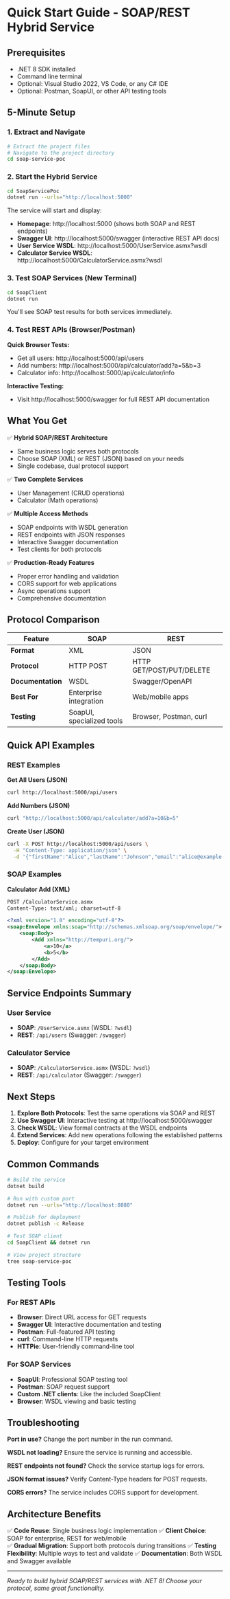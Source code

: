 # Quick Start Guide - SOAP/REST Hybrid Service

## Prerequisites

- .NET 8 SDK installed
- Command line terminal
- Optional: Visual Studio 2022, VS Code, or any C# IDE
- Optional: Postman, SoapUI, or other API testing tools

## 5-Minute Setup

### 1. Extract and Navigate
```bash
# Extract the project files
# Navigate to the project directory
cd soap-service-poc
```

### 2. Start the Hybrid Service
```bash
cd SoapServicePoc
dotnet run --urls="http://localhost:5000"
```

The service will start and display:
- **Homepage**: http://localhost:5000 (shows both SOAP and REST endpoints)
- **Swagger UI**: http://localhost:5000/swagger (interactive REST API docs)
- **User Service WSDL**: http://localhost:5000/UserService.asmx?wsdl
- **Calculator Service WSDL**: http://localhost:5000/CalculatorService.asmx?wsdl

### 3. Test SOAP Services (New Terminal)
```bash
cd SoapClient
dotnet run
```

You'll see SOAP test results for both services immediately.

### 4. Test REST APIs (Browser/Postman)

**Quick Browser Tests:**
- Get all users: http://localhost:5000/api/users
- Add numbers: http://localhost:5000/api/calculator/add?a=5&b=3
- Calculator info: http://localhost:5000/api/calculator/info

**Interactive Testing:**
- Visit http://localhost:5000/swagger for full REST API documentation

## What You Get

✅ **Hybrid SOAP/REST Architecture**
- Same business logic serves both protocols
- Choose SOAP (XML) or REST (JSON) based on your needs
- Single codebase, dual protocol support

✅ **Two Complete Services**
- User Management (CRUD operations)
- Calculator (Math operations)

✅ **Multiple Access Methods**
- SOAP endpoints with WSDL generation
- REST endpoints with JSON responses
- Interactive Swagger documentation
- Test clients for both protocols

✅ **Production-Ready Features**
- Proper error handling and validation
- CORS support for web applications
- Async operations support
- Comprehensive documentation

## Protocol Comparison

| Feature | SOAP | REST |
|---------|------|------|
| **Format** | XML | JSON |
| **Protocol** | HTTP POST | HTTP GET/POST/PUT/DELETE |
| **Documentation** | WSDL | Swagger/OpenAPI |
| **Best For** | Enterprise integration | Web/mobile apps |
| **Testing** | SoapUI, specialized tools | Browser, Postman, curl |

## Quick API Examples

### REST Examples

**Get All Users (JSON)**
```bash
curl http://localhost:5000/api/users
```

**Add Numbers (JSON)**
```bash
curl "http://localhost:5000/api/calculator/add?a=10&b=5"
```

**Create User (JSON)**
```bash
curl -X POST http://localhost:5000/api/users \
  -H "Content-Type: application/json" \
  -d '{"firstName":"Alice","lastName":"Johnson","email":"alice@example.com"}'
```

### SOAP Examples

**Calculator Add (XML)**
```xml
POST /CalculatorService.asmx
Content-Type: text/xml; charset=utf-8

<?xml version="1.0" encoding="utf-8"?>
<soap:Envelope xmlns:soap="http://schemas.xmlsoap.org/soap/envelope/">
    <soap:Body>
        <Add xmlns="http://tempuri.org/">
            <a>10</a>
            <b>5</b>
        </Add>
    </soap:Body>
</soap:Envelope>
```

## Service Endpoints Summary

### User Service
- **SOAP**: `/UserService.asmx` (WSDL: `?wsdl`)
- **REST**: `/api/users` (Swagger: `/swagger`)

### Calculator Service  
- **SOAP**: `/CalculatorService.asmx` (WSDL: `?wsdl`)
- **REST**: `/api/calculator` (Swagger: `/swagger`)

## Next Steps

1. **Explore Both Protocols**: Test the same operations via SOAP and REST
2. **Use Swagger UI**: Interactive testing at http://localhost:5000/swagger
3. **Check WSDL**: View formal contracts at the WSDL endpoints
4. **Extend Services**: Add new operations following the established patterns
5. **Deploy**: Configure for your target environment

## Common Commands

```bash
# Build the service
dotnet build

# Run with custom port
dotnet run --urls="http://localhost:8080"

# Publish for deployment
dotnet publish -c Release

# Test SOAP client
cd SoapClient && dotnet run

# View project structure
tree soap-service-poc
```

## Testing Tools

### For REST APIs
- **Browser**: Direct URL access for GET requests
- **Swagger UI**: Interactive documentation and testing
- **Postman**: Full-featured API testing
- **curl**: Command-line HTTP requests
- **HTTPie**: User-friendly command-line tool

### For SOAP Services
- **SoapUI**: Professional SOAP testing tool
- **Postman**: SOAP request support
- **Custom .NET clients**: Like the included SoapClient
- **Browser**: WSDL viewing and basic testing

## Troubleshooting

**Port in use?** Change the port number in the run command.

**WSDL not loading?** Ensure the service is running and accessible.

**REST endpoints not found?** Check the service startup logs for errors.

**JSON format issues?** Verify Content-Type headers for POST requests.

**CORS errors?** The service includes CORS support for development.

## Architecture Benefits

✅ **Code Reuse**: Single business logic implementation
✅ **Client Choice**: SOAP for enterprise, REST for web/mobile  
✅ **Gradual Migration**: Support both protocols during transitions
✅ **Testing Flexibility**: Multiple ways to test and validate
✅ **Documentation**: Both WSDL and Swagger available

---

*Ready to build hybrid SOAP/REST services with .NET 8! Choose your protocol, same great functionality.*

